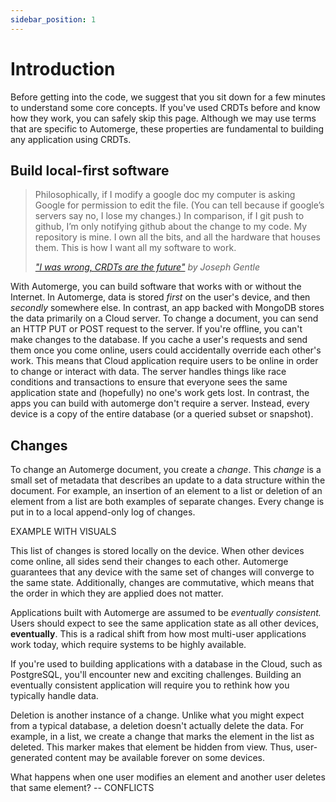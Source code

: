 ```yaml
---
sidebar_position: 1
---
```


# Introduction

Before getting into the code, we suggest that you sit down for a few minutes to understand some core concepts. If you've used CRDTs before and know how they work, you can safely skip this page. Although we may use terms that are specific to Automerge, these properties are fundamental to building any application using CRDTs.  

## Build local-first software

> Philosophically, if I modify a google doc my computer is asking Google for permission to edit the file. (You can tell because if google’s servers say no, I lose my changes.) In comparison, if I git push to github, I’m only notifying github about the change to my code. My repository is mine. I own all the bits, and all the hardware that houses them. This is how I want all my software to work.
>
> *["I was wrong, CRDTs are the future"](https://josephg.com/blog/crdts-are-the-future/) by Joseph Gentle*

With Automerge, you can build software that works with or without the Internet. In Automerge, data is stored *first* on the user's device, and then *secondly* somewhere else. In contrast, an app backed with MongoDB stores the data primarily on a Cloud server. To change a document, you can send an HTTP PUT or POST request to the server. If you're offline, you can't make changes to the database. If you cache a user's requests and send them once you come online, users could accidentally override each other's work. This means that Cloud application require users to be online in order to change or interact with data. The server handles things like race conditions and transactions to ensure that everyone sees the same application state and (hopefully) no one's work gets lost. In contrast, the apps you can build with automerge don't require a server. Instead, every device is a copy of the entire database (or a queried subset or snapshot). 

## Changes

To change an Automerge document, you create a *change*. This *change* is a small set of metadata that describes an update to a data structure within the document. For example, an insertion of an element to a list or deletion of an element from a list are both examples of separate changes. Every change is put in to a local append-only log of changes. 

EXAMPLE WITH VISUALS

This list of changes is stored locally on the device. When other devices come online, all sides send their changes to each other. Automerge guarantees that any device with the same set of changes will converge to the same state. Additionally, changes are commutative, which means that the order in which they are applied does not matter.

Applications built with Automerge are assumed to be *eventually consistent.* Users should expect to see the same application state as all other devices, **eventually**. This is a radical shift from how most multi-user applications work today, which require systems to be highly available. 

If you're used to building applications with a database in the Cloud, such as PostgreSQL, you'll encounter new and exciting challenges. Building an eventually consistent application will require you to rethink how you typically handle data.

Deletion is another instance of a change. Unlike what you might expect from a typical database, a deletion doesn't actually delete the data. For example, in a list, we create a change that marks the element in the list as deleted. This marker makes that element be hidden from view. Thus, user-generated content may be available forever on some devices. 

What happens when one user modifies an element and another user deletes that same element? 
-- CONFLICTS
